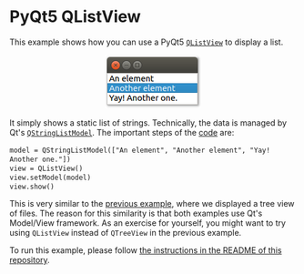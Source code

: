 # PyQt5 QListView

This example shows how you can use a PyQt5 [`QListView`](https://doc.qt.io/qt-5/qlistview.html) to display a list.

<p align="center"><img src="../screenshots/pyqt5-qlistview.png" alt="PyQt5 QListView"></p>

It simply shows a static list of strings. Technically, the data is managed by Qt's [`QStringListModel`](https://doc.qt.io/qt-5/qstringlistmodel.html). The important steps of the [code](main.py) are:

```
model = QStringListModel(["An element", "Another element", "Yay! Another one."])
view = QListView()
view.setModel(model)
view.show()
```

This is very similar to the [previous example](../12%20QTreeView%20example%20in%20Python), where we displayed a tree view of files. The reason for this similarity is that both examples use Qt's Model/View framework. As an exercise for yourself, you might want to try using `QListView` instead of `QTreeView` in the previous example.

To run this example, please follow [the instructions in the README of this repository](https://github.com/1mh/pyqt-examples#running-the-examples).
